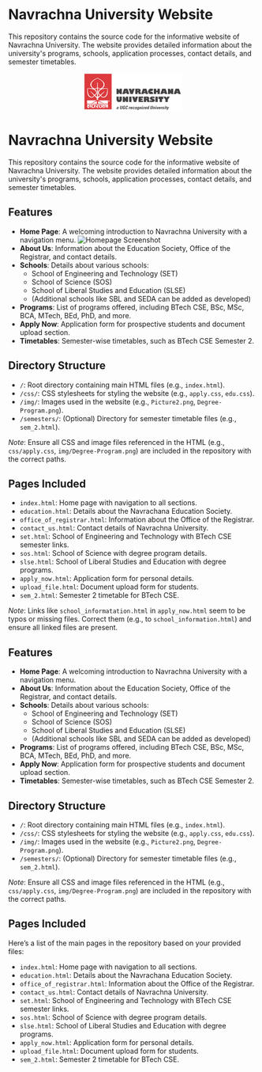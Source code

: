 # Navrachna University Website

This repository contains the source code for the informative website of Navrachna University. The website provides detailed information about the university's programs, schools, application processes, contact details, and semester timetables.

<p align="center">
  <img src="img/Picture2.png" alt="Navrachna University Logo" width="200">
</p>

# Navrachna University Website

This repository contains the source code for the informative website of Navrachna University. The website provides detailed information about the university's programs, schools, application processes, contact details, and semester timetables.

## Features

- **Home Page**: A welcoming introduction to Navrachna University with a navigation menu.
  <img src="img/homepage_screenshot.png" alt="Homepage Screenshot" width="500">
- **About Us**: Information about the Education Society, Office of the Registrar, and contact details.
- **Schools**: Details about various schools:
  - School of Engineering and Technology (SET)
  - School of Science (SOS)
  - School of Liberal Studies and Education (SLSE)
  - (Additional schools like SBL and SEDA can be added as developed)
- **Programs**: List of programs offered, including BTech CSE, BSc, MSc, BCA, MTech, BEd, PhD, and more.
- **Apply Now**: Application form for prospective students and document upload section.
- **Timetables**: Semester-wise timetables, such as BTech CSE Semester 2.

## Directory Structure

- `/`: Root directory containing main HTML files (e.g., `index.html`).
- `/css/`: CSS stylesheets for styling the website (e.g., `apply.css`, `edu.css`).
- `/img/`: Images used in the website (e.g., `Picture2.png`, `Degree-Program.png`).
- `/semesters/`: (Optional) Directory for semester timetable files (e.g., `sem_2.html`).

*Note*: Ensure all CSS and image files referenced in the HTML (e.g., `css/apply.css`, `img/Degree-Program.png`) are included in the repository with the correct paths.

## Pages Included

- `index.html`: Home page with navigation to all sections.
- `education.html`: Details about the Navrachana Education Society.
- `office_of_registrar.html`: Information about the Office of the Registrar.
- `contact_us.html`: Contact details of Navrachna University.
- `set.html`: School of Engineering and Technology with BTech CSE semester links.
- `sos.html`: School of Science with degree program details.
- `slse.html`: School of Liberal Studies and Education with degree programs.
- `apply_now.html`: Application form for personal details.
- `upload_file.html`: Document upload form for students.
- `sem_2.html`: Semester 2 timetable for BTech CSE.

*Note*: Links like `school_informatation.html` in `apply_now.html` seem to be typos or missing files. Correct them (e.g., to `school_information.html`) and ensure all linked files are present.

## Features

- **Home Page**: A welcoming introduction to Navrachna University with a navigation menu.
- **About Us**: Information about the Education Society, Office of the Registrar, and contact details.
- **Schools**: Details about various schools:
  - School of Engineering and Technology (SET)
  - School of Science (SOS)
  - School of Liberal Studies and Education (SLSE)
  - (Additional schools like SBL and SEDA can be added as developed)
- **Programs**: List of programs offered, including BTech CSE, BSc, MSc, BCA, MTech, BEd, PhD, and more.
- **Apply Now**: Application form for prospective students and document upload section.
- **Timetables**: Semester-wise timetables, such as BTech CSE Semester 2.

## Directory Structure

- `/`: Root directory containing main HTML files (e.g., `index.html`).
- `/css/`: CSS stylesheets for styling the website (e.g., `apply.css`, `edu.css`).
- `/img/`: Images used in the website (e.g., `Picture2.png`, `Degree-Program.png`).
- `/semesters/`: (Optional) Directory for semester timetable files (e.g., `sem_2.html`).

*Note*: Ensure all CSS and image files referenced in the HTML (e.g., `css/apply.css`, `img/Degree-Program.png`) are included in the repository with the correct paths.

## Pages Included

Here’s a list of the main pages in the repository based on your provided files:

- `index.html`: Home page with navigation to all sections.
- `education.html`: Details about the Navrachana Education Society.
- `office_of_registrar.html`: Information about the Office of the Registrar.
- `contact_us.html`: Contact details of Navrachna University.
- `set.html`: School of Engineering and Technology with BTech CSE semester links.
- `sos.html`: School of Science with degree program details.
- `slse.html`: School of Liberal Studies and Education with degree programs.
- `apply_now.html`: Application form for personal details.
- `upload_file.html`: Document upload form for students.
- `sem_2.html`: Semester 2 timetable for BTech CSE.

